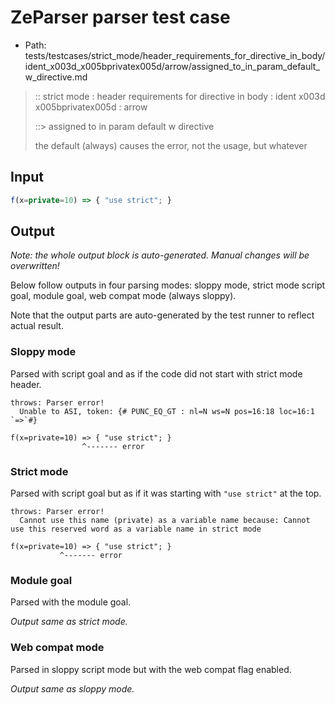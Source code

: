 # ZeParser parser test case

- Path: tests/testcases/strict_mode/header_requirements_for_directive_in_body/ident_x003d_x005bprivatex005d/arrow/assigned_to_in_param_default_w_directive.md

> :: strict mode : header requirements for directive in body : ident x003d x005bprivatex005d : arrow
>
> ::> assigned to in param default w directive
>
> the default (always) causes the error, not the usage, but whatever

## Input


`````js
f(x=private=10) => { "use strict"; }
`````

## Output

_Note: the whole output block is auto-generated. Manual changes will be overwritten!_

Below follow outputs in four parsing modes: sloppy mode, strict mode script goal, module goal, web compat mode (always sloppy).

Note that the output parts are auto-generated by the test runner to reflect actual result.

### Sloppy mode

Parsed with script goal and as if the code did not start with strict mode header.

`````
throws: Parser error!
  Unable to ASI, token: {# PUNC_EQ_GT : nl=N ws=N pos=16:18 loc=16:1 `=>`#}

f(x=private=10) => { "use strict"; }
                ^------- error
`````

### Strict mode

Parsed with script goal but as if it was starting with `"use strict"` at the top.

`````
throws: Parser error!
  Cannot use this name (private) as a variable name because: Cannot use this reserved word as a variable name in strict mode

f(x=private=10) => { "use strict"; }
           ^------- error
`````


### Module goal

Parsed with the module goal.

_Output same as strict mode._

### Web compat mode

Parsed in sloppy script mode but with the web compat flag enabled.

_Output same as sloppy mode._
